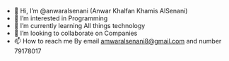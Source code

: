 - 👋 Hi, I’m @anwaralsenani (Anwar Khalfan Khamis AlSenani) 
- 👀 I’m interested in Programming
- 🌱 I’m currently learning All things technology 
- 💞️ I’m looking to collaborate on Companies 
- 📫 How to reach me By email amwaralsenani8@gmail.com and number 79178017

<!---
anwaralsenani/anwaralsenani is a ✨ special ✨ repository because its `README.md` (this file) appears on your GitHub profile.
You can click the Preview link to take a look at your changes.
--->
